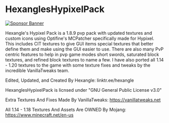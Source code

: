 # HexanglesHypixelPack

[![Sponsor Banner](https://scalacube.com/images/banners/modpack.jpg)](https://scalacube.com/p/_hosting_server_minecraft/2647495)

Hexangle's Hypixel Pack is a 1.8.9 pvp pack with updated textures and custom icons using Optifine's MCPatcher specifically made for Hypixel. This includes CIT textures to give GUI items special textures that better define them and make using the GUI easier to use. There are also many PvP centric features to help in pvp game modes short swords, saturated block textures, and refined block textures to name a few. I have also ported all 1.14 - 1.20 textures to the game with some texture fixes and tweaks by the incredible VanillaTweaks team.

Edited, Updated, and Created By Hexangle: linktr.ee/hexangle

HexanglesHypixelPack is licnsed under "GNU General Public License v3.0"

Extra Textures And Fixes Made By VanillaTweaks: https://vanillatweaks.net

All 1.14 - 1.18 Textures And Assets Are OWNED By Mojang:
https://www.minecraft.net/en-us
